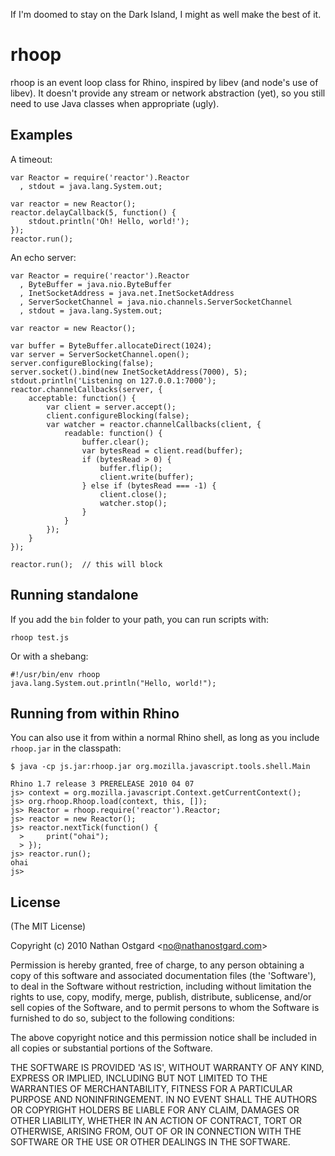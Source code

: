 If I'm doomed to stay on the Dark Island, I might as well make the best of it.

# rhoop

rhoop is an event loop class for Rhino, inspired by libev (and node's use of
libev). It doesn't provide any stream or network abstraction (yet), so you
still need to use Java classes when appropriate (ugly).

## Examples

A timeout:

    var Reactor = require('reactor').Reactor
      , stdout = java.lang.System.out;

    var reactor = new Reactor();
    reactor.delayCallback(5, function() {
        stdout.println('Oh! Hello, world!');
    });
    reactor.run();

An echo server:

    var Reactor = require('reactor').Reactor
      , ByteBuffer = java.nio.ByteBuffer
      , InetSocketAddress = java.net.InetSocketAddress
      , ServerSocketChannel = java.nio.channels.ServerSocketChannel
      , stdout = java.lang.System.out;

    var reactor = new Reactor();

    var buffer = ByteBuffer.allocateDirect(1024);
    var server = ServerSocketChannel.open();
    server.configureBlocking(false);
    server.socket().bind(new InetSocketAddress(7000), 5);
    stdout.println('Listening on 127.0.0.1:7000');
    reactor.channelCallbacks(server, {
        acceptable: function() {
            var client = server.accept();
            client.configureBlocking(false);
            var watcher = reactor.channelCallbacks(client, {
                readable: function() {
                    buffer.clear();
                    var bytesRead = client.read(buffer);
                    if (bytesRead > 0) {
                        buffer.flip();
                        client.write(buffer);
                    } else if (bytesRead === -1) {
                        client.close();
                        watcher.stop();
                    }
                }
            });
        }
    });

    reactor.run();  // this will block

## Running standalone

If you add the `bin` folder to your path, you can run scripts with:

    rhoop test.js

Or with a shebang:

    #!/usr/bin/env rhoop
    java.lang.System.out.println("Hello, world!");

## Running from within Rhino

You can also use it from within a normal Rhino shell, as long as you include
`rhoop.jar` in the classpath:

    $ java -cp js.jar:rhoop.jar org.mozilla.javascript.tools.shell.Main

    Rhino 1.7 release 3 PRERELEASE 2010 04 07
    js> context = org.mozilla.javascript.Context.getCurrentContext();
    js> org.rhoop.Rhoop.load(context, this, []);
    js> Reactor = rhoop.require('reactor').Reactor;
    js> reactor = new Reactor();
    js> reactor.nextTick(function() {
      >     print("ohai");
      > });
    js> reactor.run();
    ohai
    js> 


## License 

(The MIT License)

Copyright (c) 2010 Nathan Ostgard &lt;no@nathanostgard.com&gt;

Permission is hereby granted, free of charge, to any person obtaining
a copy of this software and associated documentation files (the
'Software'), to deal in the Software without restriction, including
without limitation the rights to use, copy, modify, merge, publish,
distribute, sublicense, and/or sell copies of the Software, and to
permit persons to whom the Software is furnished to do so, subject to
the following conditions:

The above copyright notice and this permission notice shall be
included in all copies or substantial portions of the Software.

THE SOFTWARE IS PROVIDED 'AS IS', WITHOUT WARRANTY OF ANY KIND,
EXPRESS OR IMPLIED, INCLUDING BUT NOT LIMITED TO THE WARRANTIES OF
MERCHANTABILITY, FITNESS FOR A PARTICULAR PURPOSE AND NONINFRINGEMENT.
IN NO EVENT SHALL THE AUTHORS OR COPYRIGHT HOLDERS BE LIABLE FOR ANY
CLAIM, DAMAGES OR OTHER LIABILITY, WHETHER IN AN ACTION OF CONTRACT,
TORT OR OTHERWISE, ARISING FROM, OUT OF OR IN CONNECTION WITH THE
SOFTWARE OR THE USE OR OTHER DEALINGS IN THE SOFTWARE.
